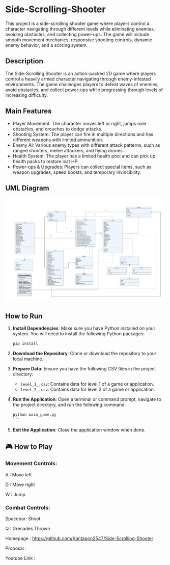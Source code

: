 # Side-Scrolling-Shooter

This project is a side-scrolling shooter game where players control a character navigating through different levels while eliminating enemies, avoiding obstacles, and collecting power-ups. The game will include smooth movement mechanics, responsive shooting controls, dynamic enemy behavior, and a scoring system.

## Description

The Side-Scrolling Shooter is an action-packed 2D game where players control a heavily armed character navigating through enemy-infested environments. The game challenges players to defeat waves of enemies, avoid obstacles, and collect power-ups while progressing through levels of increasing difficulty.

## Main Features

- Player Movement: The character moves left or right, jumps over obstacles, and crouches to dodge attacks.
- Shooting System: The player can fire in multiple directions and has different weapons with limited ammunition.
- Enemy AI: Various enemy types with different attack patterns, such as ranged shooters, melee attackers, and flying drones.
- Health System: The player has a limited health pool and can pick up health packs to restore lost HP.
- Power-ups & Upgrades: Players can collect special items, such as weapon upgrades, speed boosts, and temporary invincibility.


## UML Diagram

![](img/UML_class.png)

## How to Run

1. **Install Dependencies**: Make sure you have Python installed on your system. You will need to install the following Python packages:
    ```bash
    pip install 
    ```

2. **Download the Repository**: Clone or download the repository to your local machine.

3. **Prepare Data**: Ensure you have the following CSV files in the project directory:
   - `level_1_.csv`: Contains data for level 1 of a game or application.
   - `level_2_.csv`: Contains data for level 2 of a game or application.

4. **Run the Application**: Open a terminal or command prompt, navigate to the project directory, and run the following command:
    ```bash
    python main_game.py
    ```.

5. **Exit the Application**: Close the application window when done.

## 🎮 How to Play
### Movement Controls:

A : Move left

D : Move right

W : Jump

### Combat Controls:

Spacebar: Shoot

Q : Grenades Thrown

Homepage : https://github.com/Kantapon2547/Side-Scrolling-Shooter

Proposal : 

Youtube Link : 